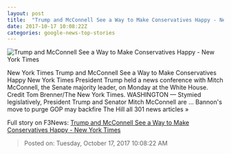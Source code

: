 ```yaml
---
layout: post
title:  "Trump and McConnell See a Way to Make Conservatives Happy - New York Times"
date: 2017-10-17 10:08:22Z
categories: google-news-top-stories
---
```


![Trump and McConnell See a Way to Make Conservatives Happy - New York Times](https://static01.nyt.com/images/2017/10/18/us/18dc-hulse/18dc-hulse-facebookJumbo.jpg)

New York Times Trump and McConnell See a Way to Make Conservatives Happy New York Times President Trump held a news conference with Mitch McConnell, the Senate majority leader, on Monday at the White House. Credit Tom Brenner/The New York Times. WASHINGTON — Stymied legislatively, President Trump and Senator Mitch McConnell are ... Bannon's move to purge GOP may backfire The Hill all 301 news articles »


Full story on F3News: [Trump and McConnell See a Way to Make Conservatives Happy - New York Times](http://www.f3nws.com/n/veVCxF)

> Posted on: Tuesday, October 17, 2017 10:08:22 AM
